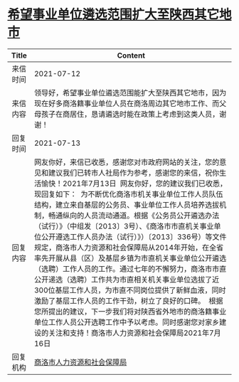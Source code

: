 # <a href="http://www.shangluo.gov.cn/zmhd/ldxxxx.jsp?urltype=leadermail.LeaderMailContentUrl&wbtreeid=1112&leadermailid=7480">希望事业单位遴选范围扩大至陕西其它地市</a>
|Title|Content|
|:---:|---|
|来信时间|2021-07-12|
|来信内容|领导好，希望事业单位遴选范围能扩大至陕西其它地市，因为现在好多商洛籍事业单位人员在商洛周边其它地市工作、而父母孩子在商居住，恳请遴选时能在政策上考虑到这类人员，谢谢！|
|回复时间|2021-07-13|
|回复内容|网友你好，来信已收悉，感谢您对市政府网站的关注，您的意见和建议我们已转市人社局作为参考，感谢您的来信，祝你生活愉快！2021年7月13日  网友你好，您的建议我们已收悉，现回复如下：  为不断优化商洛市机关事业单位工作人员队伍结构，建立来自基层的公务员、事业单位工作人员培养选拔机制，畅通纵向的人员流动通道。根据《公务员公开遴选办法（试行）》（中组发〔2013〕3号）、《商洛市市直机关事业单位公开遵选工作人员办法（试行）》）〔2013〕336号）等文件规定，商洛市人力资源和社会保障局从2014年开始，在全省率先开展从县（区）及基层乡镇为市直机关事业单位公开遴选（选聘）工作人员的工作。通过七年的不懈努力，商洛市市直公开递选（选聘）工作共为市直相关机关事业单位选拔了近300位基层工作人员，为市直不同岗位提供了新鲜血液，同时激励了基层工作人员的工作干劲，树立了良好的口碑。  根据您所提出的建议，下一步我们将对陕西省外地市的商洛籍事业单位工作人员公开选聘工作中予以考虑。同时感谢您对家乡建设的关注和支持！商洛市人力资源和社会保障局2021年7月16日|
|回复机构|<a href="../../categories/agencies/商洛市人力资源和社会保障局.md">商洛市人力资源和社会保障局</a>|
